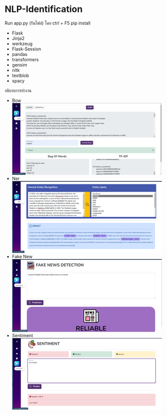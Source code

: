 # NLP-Identification
Run app.py (รันไฟล์) โดย ctrl + F5
pip install<br>

- Flask<br>
- Jinja2<br>
- werkzeug<br>
- Flask-Session<br>
- pandas<br>
- transformers<br>
- gensim<br>
- nltk<br>
- textblob<br>
- spacy<br>

อธิบายการทำงาน<br>

- Bow<br>
  <img src=".\static\image\bow.png"><br>
- Ner<br>
  <img src=".\static\image\ner.png"><br>
- Fake New<br>
  <img src=".\static\image\fake-new.png"><br>
- Sentiment<br>
  <img src=".\static\image\sentiment.png"><br>
